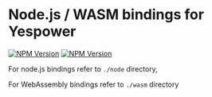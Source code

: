 # Node.js / WASM bindings for Yespower

[![NPM Version](https://img.shields.io/npm/v/yespower)](https://www.npmjs.com/package/yespower)
[![NPM Version](https://img.shields.io/npm/v/yespower-wasm)](https://www.npmjs.com/package/yespower-wasm)

For node.js bindings refer to `./node` directory,

For WebAssembly bindings refer to `./wasm` directory

